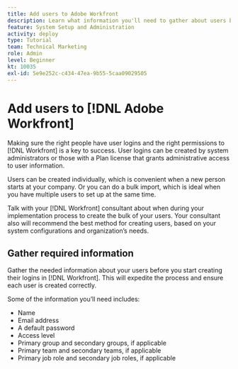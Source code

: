 ```yaml
---
title: Add users to Adobe Workfront
description: Learn what information you'll need to gather about users before creating user profiles in [!DNL Adobe Workfront].
feature: System Setup and Administration
activity: deploy
type: Tutorial
team: Technical Marketing
role: Admin
level: Beginner
kt: 10035
exl-id: 5e9e252c-c434-47ea-9b55-5caa09029505
---
```

# Add users to [!DNL Adobe Workfront]

Making sure the right people have user logins and the right permissions to [!DNL Workfront] is a key to success. User logins can be created by system administrators or those with a Plan license that grants administrative access to user information.

Users can be created individually, which is convenient when a new person starts at your company. Or you can do a bulk import, which is ideal when you have multiple users to set up at the same time.

Talk with your [!DNL Workfront] consultant about when during your implementation process to create the bulk of your users. Your consultant also will recommend the best method for creating users, based on your system configurations and organization’s needs.

## Gather required information

Gather the needed information about your users before you start creating their logins in [!DNL Workfront]. This will expedite the process and ensure each user is created correctly.

Some of the information you’ll need includes:

* Name
* Email address
* A default password
* Access level
* Primary group and secondary groups, if applicable
* Primary team and secondary teams, if applicable
* Primary job role and secondary job roles, if applicable
